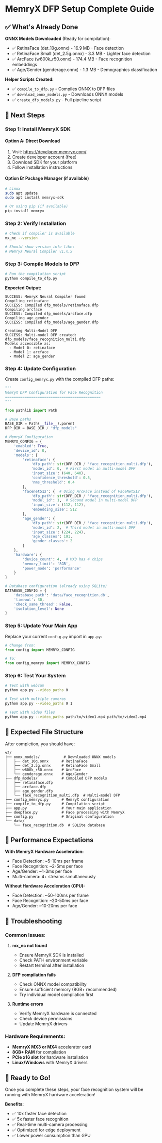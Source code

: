 # MemryX DFP Setup Complete Guide

## ✅ What's Already Done

**ONNX Models Downloaded** (Ready for compilation):

- ✅ RetinaFace (det_10g.onnx) - 16.9 MB - Face detection
- ✅ RetinaFace Small (det_2.5g.onnx) - 3.3 MB - Lighter face detection
- ✅ ArcFace (w600k_r50.onnx) - 174.4 MB - Face recognition embeddings
- ✅ Age/Gender (genderage.onnx) - 1.3 MB - Demographics classification

**Helper Scripts Created**:

- ✅ `compile_to_dfp.py` - Compiles ONNX to DFP files
- ✅ `download_onnx_models.py` - Downloads ONNX models
- ✅ `create_dfp_models.py` - Full pipeline script

## 🚀 Next Steps

### Step 1: Install MemryX SDK

#### Option A: Direct Download

1. Visit: https://developer.memryx.com/
2. Create developer account (free)
3. Download SDK for your platform
4. Follow installation instructions

#### Option B: Package Manager (if available)

```bash
# Linux
sudo apt update
sudo apt install memryx-sdk

# Or using pip (if available)
pip install memryx
```

### Step 2: Verify Installation

```bash
# Check if compiler is available
mx_nc --version

# Should show version info like:
# MemryX Neural Compiler v1.x.x
```

### Step 3: Compile Models to DFP

```bash
# Run the compilation script
python compile_to_dfp.py
```

**Expected Output:**

```
SUCCESS: MemryX Neural Compiler found
Compiling retinaface
SUCCESS: Compiled dfp_models/retinaface.dfp
Compiling arcface
SUCCESS: Compiled dfp_models/arcface.dfp
Compiling age_gender
SUCCESS: Compiled dfp_models/age_gender.dfp

Creating Multi-Model DFP
SUCCESS: Multi-model DFP created: dfp_models/face_recognition_multi.dfp
Models accessible as:
  - Model 0: retinaface
  - Model 1: arcface
  - Model 2: age_gender
```

### Step 4: Update Configuration

Create `config_memryx.py` with the compiled DFP paths:

```python
"""
MemryX DFP Configuration for Face Recognition
============================================
"""

from pathlib import Path

# Base paths
BASE_DIR = Path(__file__).parent
DFP_DIR = BASE_DIR / "dfp_models"

# MemryX Configuration
MEMRYX_CONFIG = {
    'enabled': True,
    'device_id': 0,
    'models': {
        'retinaface': {
            'dfp_path': str(DFP_DIR / 'face_recognition_multi.dfp'),
            'model_id': 0,  # First model in multi-model DFP
            'input_size': (640, 640),
            'confidence_threshold': 0.5,
            'nms_threshold': 0.4
        },
        'facenet512': {  # Using ArcFace instead of FaceNet512
            'dfp_path': str(DFP_DIR / 'face_recognition_multi.dfp'),
            'model_id': 1,  # Second model in multi-model DFP
            'input_size': (112, 112),
            'embedding_size': 512
        },
        'age_gender': {
            'dfp_path': str(DFP_DIR / 'face_recognition_multi.dfp'),
            'model_id': 2,  # Third model in multi-model DFP
            'input_size': (224, 224),
            'age_classes': 101,
            'gender_classes': 2
        }
    },
    'hardware': {
        'device_count': 4,  # MX3 has 4 chips
        'memory_limit': '8GB',
        'power_mode': 'performance'
    }
}

# Database configuration (already using SQLite)
DATABASE_CONFIG = {
    'database_path': 'data/face_recognition.db',
    'timeout': 30,
    'check_same_thread': False,
    'isolation_level': None
}
```

### Step 5: Update Your Main App

Replace your current `config.py` import in `app.py`:

```python
# Change from:
from config import MEMRYX_CONFIG

# To:
from config_memryx import MEMRYX_CONFIG
```

### Step 6: Test Your System

```bash
# Test with webcam
python app.py --video_paths 0

# Test with multiple cameras
python app.py --video_paths 0 1

# Test with video files
python app.py --video_paths path/to/video1.mp4 path/to/video2.mp4
```

## 📁 Expected File Structure

After completion, you should have:

```
v2/
├── onnx_models/           # Downloaded ONNX models
│   ├── det_10g.onnx      # RetinaFace
│   ├── det_2.5g.onnx     # RetinaFace Small
│   ├── w600k_r50.onnx    # ArcFace
│   └── genderage.onnx    # Age/Gender
├── dfp_models/           # Compiled DFP models
│   ├── retinaface.dfp
│   ├── arcface.dfp
│   ├── age_gender.dfp
│   └── face_recognition_multi.dfp  # Multi-model DFP
├── config_memryx.py      # MemryX configuration
├── compile_to_dfp.py     # Compilation script
├── app.py                # Your main application
├── deepface.py           # Face processing with MemryX
├── config.py             # Original configuration
└── data/
    └── face_recognition.db  # SQLite database
```

## 🎯 Performance Expectations

**With MemryX Hardware Acceleration:**

- Face Detection: ~5-10ms per frame
- Face Recognition: ~2-5ms per face
- Age/Gender: ~1-3ms per face
- Multi-camera: 4+ streams simultaneously

**Without Hardware Acceleration (CPU):**

- Face Detection: ~50-100ms per frame
- Face Recognition: ~20-50ms per face
- Age/Gender: ~10-20ms per face

## 🔧 Troubleshooting

### Common Issues:

1. **mx_nc not found**

   - Ensure MemryX SDK is installed
   - Check PATH environment variable
   - Restart terminal after installation

2. **DFP compilation fails**

   - Check ONNX model compatibility
   - Ensure sufficient memory (8GB+ recommended)
   - Try individual model compilation first

3. **Runtime errors**
   - Verify MemryX hardware is connected
   - Check device permissions
   - Update MemryX drivers

### Hardware Requirements:

- **MemryX MX3 or MX4** accelerator card
- **8GB+ RAM** for compilation
- **PCIe x16 slot** for hardware installation
- **Linux/Windows** with MemryX drivers

## 🚀 Ready to Go!

Once you complete these steps, your face recognition system will be running with MemryX hardware acceleration!

**Benefits:**

- ✅ 10x faster face detection
- ✅ 5x faster face recognition
- ✅ Real-time multi-camera processing
- ✅ Optimized for edge deployment
- ✅ Lower power consumption than GPU
